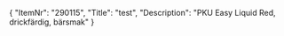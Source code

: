 {
  "ItemNr": "290115",
  "Title": "test",
  "Description": "PKU Easy Liquid Red, drickfärdig, bärsmak"
}